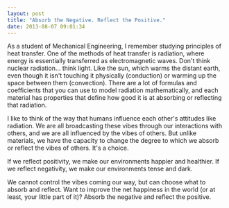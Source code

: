 ```yaml
---
layout: post
title: "Absorb the Negative. Reflect the Positive."
date: 2013-08-07 09:01:34
---
```


<p class="p1">
  As a student of Mechanical Engineering, I remember studying principles of heat transfer. One of the methods of heat transfer is radiation, where energy is essentially transferred as electromagnetic waves. Don't think nuclear radiation… think light. Like the sun, which warms the distant earth, even though it isn't touching it physically (conduction) or warming up the space between them (convection). There are a lot of formulas and coefficients that you can use to model radiation mathematically, and each material has properties that define how good it is at absorbing or reflecting that radiation.
</p>

<p class="p1">
  I like to think of the way that humans influence each other's attitudes like radiation. We are all broadcasting these vibes through our interactions with others, and we are all influenced by the vibes of others. But unlike materials, we have the capacity to change the degree to which we absorb or reflect the vibes of others. It's a choice.
</p>

<p class="p1">
  If we reflect positivity, we make our environments happier and healthier. If we reflect negativity, we make our environments tense and dark. 
</p>

<p class="p1">
  We cannot control the vibes coming our way, but can choose what to absorb and reflect. Want to improve the net happiness in the world (or at least, your little part of it)? Absorb the negative and reflect the positive.
</p>